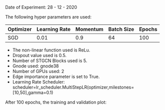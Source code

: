 Date of Experiment: 28 - 12 - 2020

The following hyper parameters are used:

 Optimizer  | Learning Rate |  Momentum    |  Batch Size | Epochs
 ------------- | -------------| ---------- | ---------| -------
 SGD           | 0.01          | 0.9        | 64   | 100 


+ The non-linear function used is ReLu. 
+ Dropout value used is 0.5. 
+ Number of STGCN Blocks used is 5.
+ Gnode used: gnode38
+ Number of GPUs used: 2
+ Edge importance parameter is set to True.
+ Learning Rate Scheduler: scheduler=lr_scheduler.MultiStepLR(optimizer,milestones=[10,50],gamma=0.1)

After 100 epochs, the training and validation plot: 
